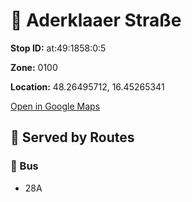 # 🚉 Aderklaaer Straße


**Stop ID:** at:49:1858:0:5

**Zone:** 0100

**Location:** 48.26495712, 16.45265341

[Open in Google Maps](https://www.google.com/maps?q=48.26495712,16.45265341)

## 🚆 Served by Routes

### 🚌 Bus
- 28A